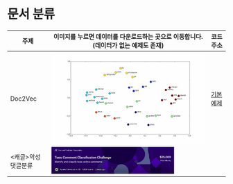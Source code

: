 # 문서 분류
<!-- <pre><code><pre/><code/>안에 코드를 넣으면 된다 -->
| 주제 |이미지를 누르면 데이터를 다운로드하는 곳으로 이동합니다.(데이터가 없는 예제도 존재)| 코드주소 |
|------|-----|----------|
|Doc2Vec|<a href="https://www.kaggle.com/c/jigsaw-toxic-comment-classification-challenge/data" target="_blank"><img src="./img/Word2Vec.png" width="100%" height="70%">|[기본 예제](./Doc2Vec/doc2Vec.ipynb)|
|<캐글>악성댓글분류|<img src="./img/toxic.JPG" width="80%" height="70%">|
